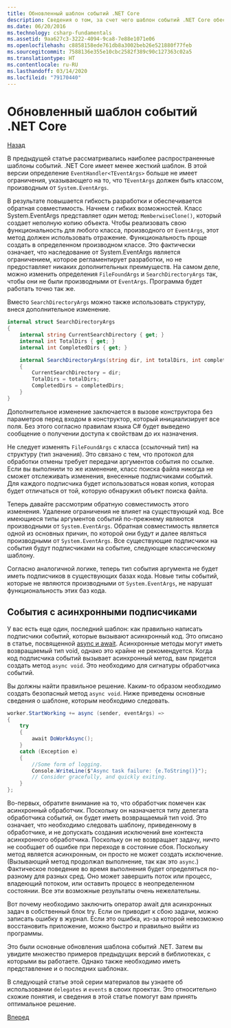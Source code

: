 ```yaml
---
title: Обновленный шаблон событий .NET Core
description: Сведения о том, за счет чего шаблон событий .NET Core обеспечивает гибкость и обратную совместимость, а также о способах реализации безопасной обработки событий с использованием асинхронных подписчиков.
ms.date: 06/20/2016
ms.technology: csharp-fundamentals
ms.assetid: 9aa627c3-3222-4094-9ca8-7e88e1071e06
ms.openlocfilehash: c8858158ede761db8a3002beb26e521880f77feb
ms.sourcegitcommit: 7588136e355e10cbc2582f389c90c127363c02a5
ms.translationtype: HT
ms.contentlocale: ru-RU
ms.lasthandoff: 03/14/2020
ms.locfileid: "79170440"
---
```

# <a name="the-updated-net-core-event-pattern"></a>Обновленный шаблон событий .NET Core

[Назад](event-pattern.md)

В предыдущей статье рассматривались наиболее распространенные шаблоны событий. .NET Core имеет менее жесткий шаблон. В этой версии определение `EventHandler<TEventArgs>` больше не имеет ограничения, указывающего на то, что `TEventArgs` должен быть классом, производным от `System.EventArgs`.

В результате повышается гибкость разработки и обеспечивается обратная совместимость. Начнем с гибких возможностей. Класс System.EventArgs представляет один метод: `MemberwiseClone()`, который создает неполную копию объекта.
Чтобы реализовать свою функциональность для любого класса, производного от `EventArgs`, этот метод должен использовать отражение. Функциональность проще создать в определенном производном классе. Это фактически означает, что наследование от System.EventArgs является ограничением, которое регламентирует разработки, но не предоставляет никаких дополнительных преимуществ.
На самом деле, можно изменить определения `FileFoundArgs` и `SearchDirectoryArgs` так, чтобы они не были производными от `EventArgs`.
Программа будет работать точно так же.

Вместо `SearchDirectoryArgs` можно также использовать структуру, внеся дополнительное изменение.

```csharp
internal struct SearchDirectoryArgs
{
    internal string CurrentSearchDirectory { get; }
    internal int TotalDirs { get; }
    internal int CompletedDirs { get; }

    internal SearchDirectoryArgs(string dir, int totalDirs, int completedDirs) : this()
    {
        CurrentSearchDirectory = dir;
        TotalDirs = totalDirs;
        CompletedDirs = completedDirs;
    }
}
```

Дополнительное изменение заключается в вызове конструктора без параметров перед входом в конструктор, который инициализирует все поля. Без этого согласно правилам языка C# будет выведено сообщение о получении доступа к свойствам до их назначения.

Не следует изменять `FileFoundArgs` с класса (ссылочный тип) на структуру (тип значения). Это связано с тем, что протокол для обработки отмены требует передачи аргументов события по ссылке. Если вы выполнили то же изменение, класс поиска файла никогда не сможет отслеживать изменения, внесенные подписчиками событий. Для каждого подписчика будет использоваться новая копия, которая будет отличаться от той, которую обнаружил объект поиска файла.

Теперь давайте рассмотрим обратную совместимость этого изменения.
Удаление ограничения не влияет на существующий код. Все имеющиеся типы аргументов событий по-прежнему являются производными от `System.EventArgs`.
Обратная совместимость является одной из основных причин, по которой они будут и далее являться производными от `System.EventArgs`. Все существующие подписчики на события будут подписчиками на событие, следующее классическому шаблону.

Согласно аналогичной логике, теперь тип события аргумента не будет иметь подписчиков в существующих базах кода. Новые типы событий, которые не являются производными от `System.EventArgs`, не нарушат функциональность этих баз кода.

## <a name="events-with-async-subscribers"></a>События с асинхронными подписчиками

У вас есть еще один, последний шаблон: как правильно написать подписчики событий, которые вызывают асинхронный код. Это описано в статье, посвященной [async и await](async.md). Асинхронные методы могут иметь возвращаемый тип void, однако это крайне не рекомендуется. Когда код подписчика событий вызывает асинхронный метод, вам придется создать метод `async void`. Это необходимо для сигнатуры обработчика событий.

Вы должны найти правильное решение. Каким-то образом необходимо создать безопасный метод `async void`. Ниже приведены основные сведения о шаблоне, которым необходимо следовать.

```csharp
worker.StartWorking += async (sender, eventArgs) =>
{
    try
    {
        await DoWorkAsync();
    }
    catch (Exception e)
    {
        //Some form of logging.
        Console.WriteLine($"Async task failure: {e.ToString()}");
        // Consider gracefully, and quickly exiting.
    }
};
```

Во-первых, обратите внимание на то, что обработчик помечен как асинхронный обработчик. Поскольку он назначается типу делегата обработчика событий, он будет иметь возвращаемый тип void. Это означает, что необходимо следовать шаблону, приведенному в обработчике, и не допускать создания исключений вне контекста асинхронного обработчика. Поскольку он не возвращает задачу, ничто не сообщает об ошибке при переходе в состояние сбоя. Поскольку метод является асинхронным, он просто не может создать исключение. (Вызывающий метод продолжал выполнение, так как это `async`.) Фактическое поведение во время выполнения будет определяться по-разному для разных сред. Оно может завершить поток или процесс, владеющий потоком, или оставить процесс в неопределенном состоянии. Все эти возможные результаты очень нежелательны.

Вот почему необходимо заключить оператор await для асинхронных задач в собственный блок try. Если он приводит к сбою задачи, можно записать ошибку в журнал. Если это ошибка, из-за которой невозможно восстановить приложение, можно быстро и правильно выйти из программы.

Это были основные обновления шаблона событий .NET. Затем вы увидите множество примеров предыдущих версий в библиотеках, с которыми вы работаете. Однако также необходимо иметь представление и о последних шаблонах.

В следующей статье этой серии материалов вы узнаете об использовании `delegates` и `events` в своих проектах. Это относительно схожие понятия, и сведения в этой статье помогут вам принять оптимальное решение.

[Вперед](distinguish-delegates-events.md)
